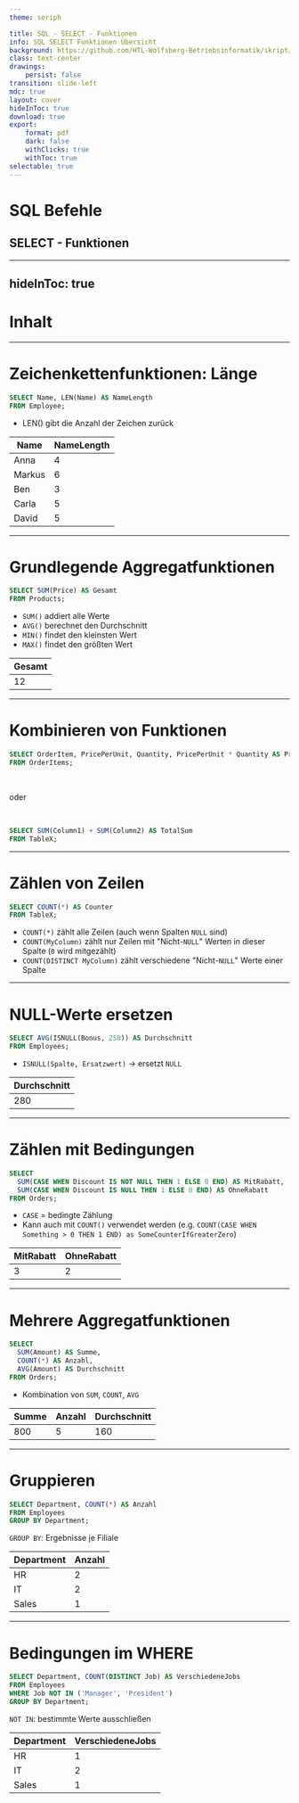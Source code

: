 ```yaml
---
theme: seriph

title: SQL - SELECT - Funktionen
info: SQL SELECT Funktionen Übersicht
background: https://github.com/HTL-Wolfsberg-Betriebsinformatik/skript/blob/main/slides/content/slides/background-cover-16-9.webp?raw=true
class: text-center
drawings:
    persist: false
transition: slide-left
mdc: true
layout: cover
hideInToc: true
download: true
export:
    format: pdf
    dark: false
    withClicks: true
    withToc: true
selectable: true
---
```


# SQL Befehle

## SELECT - Funktionen

---
hideInToc: true
---

# Inhalt

<Toc minDepth="1" maxDepth="1" />

---

# Zeichenkettenfunktionen: Länge

```sql
SELECT Name, LEN(Name) AS NameLength
FROM Employee;
```

- LEN() gibt die Anzahl der Zeichen zurück

| Name   | NameLength |
| ------ | ---------- |
| Anna   | 4          |
| Markus | 6          |
| Ben    | 3          |
| Carla  | 5          |
| David  | 5          |


---

# Grundlegende Aggregatfunktionen

```sql
SELECT SUM(Price) AS Gesamt
FROM Products;
```

- `SUM()` addiert alle Werte
- `AVG()` berechnet den Durchschnitt
- `MIN()` findet den kleinsten Wert
- `MAX()` findet den größten Wert

| Gesamt |
| ------ |
| 12     |

---

# Kombinieren von Funktionen

```sql
SELECT OrderItem, PricePerUnit, Quantity, PricePerUnit * Quantity AS Price
FROM OrderItems;

```

<br>

oder

<br>

```sql
SELECT SUM(Column1) + SUM(Column2) AS TotalSum
FROM TableX;
```

---

# Zählen von Zeilen

```sql
SELECT COUNT(*) AS Counter
FROM TableX;
```

- `COUNT(*)` zählt alle Zeilen (auch wenn Spalten `NULL` sind)
- `COUNT(MyColumn)` zählt nur Zeilen mit "Nicht-`NULL`" Werten in dieser Spalte (`0` wird mitgezählt)
- `COUNT(DISTINCT MyColumn)` zählt verschiedene "Nicht-`NULL`" Werte einer Spalte

---

# NULL-Werte ersetzen

```sql
SELECT AVG(ISNULL(Bonus, 250)) AS Durchschnitt
FROM Employees;
```

- `ISNULL(Spalte, Ersatzwert)` → ersetzt `NULL`

| Durchschnitt |
| ------------ |
| 280          |


---

# Zählen mit Bedingungen

```sql
SELECT
  SUM(CASE WHEN Discount IS NOT NULL THEN 1 ELSE 0 END) AS MitRabatt,
  SUM(CASE WHEN Discount IS NULL THEN 1 ELSE 0 END) AS OhneRabatt
FROM Orders;

```

- `CASE` = bedingte Zählung
- Kann auch mit `COUNT()` verwendet werden (e.g. `COUNT(CASE WHEN Something > 0 THEN 1 END) as SomeCounterIfGreaterZero`)

| MitRabatt | OhneRabatt |
| --------- | ---------- |
| 3         | 2          |


---

# Mehrere Aggregatfunktionen

```sql
SELECT
  SUM(Amount) AS Summe,
  COUNT(*) AS Anzahl,
  AVG(Amount) AS Durchschnitt
FROM Orders;
```

- Kombination von `SUM`, `COUNT`, `AVG`

| Summe | Anzahl | Durchschnitt |
| ----- | ------ | ------------ |
| 800   | 5      | 160          |


---

# Gruppieren

```sql
SELECT Department, COUNT(*) AS Anzahl
FROM Employees
GROUP BY Department;
```

`GROUP BY`: Ergebnisse je Filiale

| Department | Anzahl |
| ---------- | ------ |
| HR         | 2      |
| IT         | 2      |
| Sales      | 1      |


---

# Bedingungen im WHERE

```sql
SELECT Department, COUNT(DISTINCT Job) AS VerschiedeneJobs
FROM Employees
WHERE Job NOT IN ('Manager', 'President')
GROUP BY Department;
```

`NOT IN`: bestimmte Werte ausschließen

| Department | VerschiedeneJobs |
| ---------- | ---------------- |
| HR         | 1                |
| IT         | 2                |
| Sales      | 1                |

